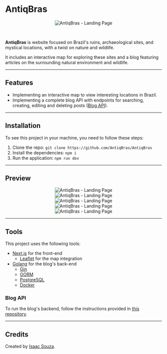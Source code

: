 # AntiqBras

<div align="center">
  <img src="./.github/image.png" alt="AntiqBras - Landing Page">
</div>

&nbsp;

**AntiqBras** is website focused on Brazil's ruins, archaeological sites, and mystical locations, with a twist on nature and wildlife.

It includes an interactive map for exploring these sites and a blog featuring articles on the surrounding natural environment and wildlife.

---

## Features

- Implementing an interactive map to view interesting locations in Brazil.
- Implementing a complete blog API with endpoints for searching, creating, editing and deleting posts ([Blog API](https://github.com/AntiqBras/AntiqBras-Blog-API)).

---

## Installation

To see this project in your machine, you need to follow these steps:

1. Clone the repo: `git clone https://github.com/AntiqBras/AntiqBras`
2. Install the dependencies: `npm i`
3. Run the application: `npm run dev`

---

## Preview

<div align="center">
  <img src="./.github/preview1.png" alt="AntiqBras - Landing Page">
</div>

<div align="center">
  <img src="./.github/preview2.png" alt="AntiqBras - Landing Page">
</div>

<div align="center">
  <img src="./.github/preview3.png" alt="AntiqBras - Landing Page">
</div>

<div align="center">
  <img src="./.github/preview4.png" alt="AntiqBras - Landing Page">
</div>

<div align="center">
  <img src="./.github/preview5.png" alt="AntiqBras - Landing Page">
</div>

---

## Tools

This project uses the following tools:

- [Next.js](https://nextjs.org/) for the front-end
  - [Leaflet](https://leafletjs.com/) for the map integration
- [Golang](https://golang.org/) for the blog's back-end
  - [Gin](https://github.com/gin-gonic/gin)
  - [GORM](https://gorm.io/index.html)
  - [PostgreSQL](https://www.postgresql.org/)
  - [Docker](https://www.docker.com/)

### Blog API

To run the blog's backend, follow the instructions provided in [this repository](https://github.com/AntiqBras/AntiqBras-Blog-API).

---

## Credits

Created by [Isaac Souza](https://github.com/isaacszf).
